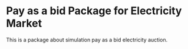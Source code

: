 # Pay as a bid Package for Electricity Market

This is a package about simulation pay as a bid electricity auction.
